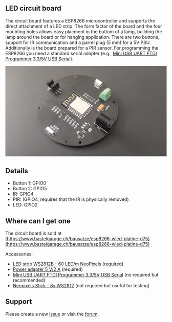 ## LED circuit board

The circuit board features a ESP8266 microcontroller and supports the direct attachment of a LED strip. The form factor of the board and the four mounting holes allows easy placment in the buttom of a lamp, building the lamp around the board or for hanging application. There are two buttons, support for IR communication and a parrel plug (5 mm) for a 5V PSU. Additionally is the board prepared for a PIR sensor. For programming the ESP8266 you need a standard serial adapter (e.g., [Mini USB UART FTDI Programmer 3.3/5V USB Serial](https://www.bastelgarage.ch/mini-usb-uart-ftdi-programmer-3-3-5v-usb-serial)).

![Picture of the LED circuit board](./assets/img/led-circuit-board.jpg)

## Details

- Button 1: GPIO0
- Button 2: GPIO5
- IR: GPIO4
- PIR: (GPIO4, requires that the IR is physically removed)
- LED: GPIO2

## Where can I get one

The circuit board is sold at [https://www.bastelgarage.ch/bausatze/esp8266-wled-platine-d75](https://www.bastelgarage.ch/bausatze/esp8266-wled-platine-d75)

Accessories:

- [LED strip WS2812B - 60 LED/m NeoPixels](https://www.bastelgarage.ch/ws2812b-60led-m-led-neopixel-strip-0-165m) (required)
- [Power adapter 5 V/2 A](https://www.bastelgarage.ch/5v-dc-2000ma-stecknetzteil-ac-dc-adapter-5-5mm-2-1mm-stecker) (required)
- [Mini USB UART FTDI Programmer 3.3/5V USB Serial](https://www.bastelgarage.ch/mini-usb-uart-ftdi-programmer-3-3-5v-usb-serial) (no required but recommended)
- [Neopixels Stick - 8x WS2812](https://www.bastelgarage.ch/neopixel-stick-8x-ws2812-rgb-led) (not required but useful for testing)

## Support

Please create a new [issue](https://github.com/bastelgarage/led-circuit-board/issues) or visit the [forum](https://forum.bastelgarage.ch/).
